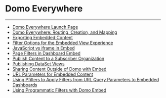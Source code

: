 


Domo Everywhere
===============
***
* [Domo Everywhere Launch Page](../../raw_kb/article/domo_everywhere_launch_page/index.html)
* [Domo Everywhere: Routing, Creation, and Mapping](../../raw_kb/article/domo_everywhere_routing_creation_and_mapping/index.html)
* [Exporting Embedded Content](../../raw_kb/article/exporting_embedded_content/index.html)
* [Filter Options for the Embedded View Experience](../../raw_kb/article/filter_options_for_the_embedded_view_experience/index.html)
* [JavaScript vs iframe in Embed](../../raw_kb/article/javascript_vs_iframe_in_embed/index.html)
* [Page Filters in Dashboard Embed](../../raw_kb/article/page_filters_in_dashboard_embed/index.html)
* [Publish Content to a Subscriber Organization](../../raw_kb/article/publish_content_to_a_subscriber_organization/index.html)
* [Publishing DataSet Views](../../raw_kb/article/publishing_dataset_views/index.html)
* [Sharing Content Outside of Domo with Embed](../../raw_kb/article/sharing_content_outside_of_domo_with_embed/index.html)
* [URL Parameters for Embedded Content](../../raw_kb/article/url_parameters_for_embedded_content/index.html)
* [Using Pfilters to Apply Filters from URL Query Parameters to Embedded Dashboards](../../raw_kb/article/using_pfilters_to_apply_filters_from_url_query_parameters_to_embedded_dashboards/index.html)
* [Using Programmatic Filters with Domo Embed](../../raw_kb/article/using_programmatic_filters_with_domo_embed/index.html)
